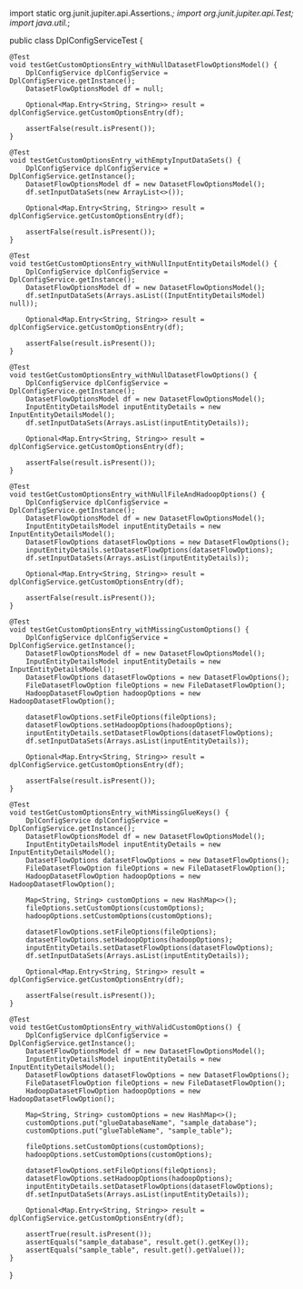 import static org.junit.jupiter.api.Assertions.*;
import org.junit.jupiter.api.Test;
import java.util.*;

public class DplConfigServiceTest {

    @Test
    void testGetCustomOptionsEntry_withNullDatasetFlowOptionsModel() {
        DplConfigService dplConfigService = DplConfigService.getInstance();
        DatasetFlowOptionsModel df = null;

        Optional<Map.Entry<String, String>> result = dplConfigService.getCustomOptionsEntry(df);

        assertFalse(result.isPresent());
    }

    @Test
    void testGetCustomOptionsEntry_withEmptyInputDataSets() {
        DplConfigService dplConfigService = DplConfigService.getInstance();
        DatasetFlowOptionsModel df = new DatasetFlowOptionsModel();
        df.setInputDataSets(new ArrayList<>());

        Optional<Map.Entry<String, String>> result = dplConfigService.getCustomOptionsEntry(df);

        assertFalse(result.isPresent());
    }

    @Test
    void testGetCustomOptionsEntry_withNullInputEntityDetailsModel() {
        DplConfigService dplConfigService = DplConfigService.getInstance();
        DatasetFlowOptionsModel df = new DatasetFlowOptionsModel();
        df.setInputDataSets(Arrays.asList((InputEntityDetailsModel) null));

        Optional<Map.Entry<String, String>> result = dplConfigService.getCustomOptionsEntry(df);

        assertFalse(result.isPresent());
    }

    @Test
    void testGetCustomOptionsEntry_withNullDatasetFlowOptions() {
        DplConfigService dplConfigService = DplConfigService.getInstance();
        DatasetFlowOptionsModel df = new DatasetFlowOptionsModel();
        InputEntityDetailsModel inputEntityDetails = new InputEntityDetailsModel();
        df.setInputDataSets(Arrays.asList(inputEntityDetails));

        Optional<Map.Entry<String, String>> result = dplConfigService.getCustomOptionsEntry(df);

        assertFalse(result.isPresent());
    }

    @Test
    void testGetCustomOptionsEntry_withNullFileAndHadoopOptions() {
        DplConfigService dplConfigService = DplConfigService.getInstance();
        DatasetFlowOptionsModel df = new DatasetFlowOptionsModel();
        InputEntityDetailsModel inputEntityDetails = new InputEntityDetailsModel();
        DatasetFlowOptions datasetFlowOptions = new DatasetFlowOptions();
        inputEntityDetails.setDatasetFlowOptions(datasetFlowOptions);
        df.setInputDataSets(Arrays.asList(inputEntityDetails));

        Optional<Map.Entry<String, String>> result = dplConfigService.getCustomOptionsEntry(df);

        assertFalse(result.isPresent());
    }

    @Test
    void testGetCustomOptionsEntry_withMissingCustomOptions() {
        DplConfigService dplConfigService = DplConfigService.getInstance();
        DatasetFlowOptionsModel df = new DatasetFlowOptionsModel();
        InputEntityDetailsModel inputEntityDetails = new InputEntityDetailsModel();
        DatasetFlowOptions datasetFlowOptions = new DatasetFlowOptions();
        FileDatasetFlowOption fileOptions = new FileDatasetFlowOption();
        HadoopDatasetFlowOption hadoopOptions = new HadoopDatasetFlowOption();

        datasetFlowOptions.setFileOptions(fileOptions);
        datasetFlowOptions.setHadoopOptions(hadoopOptions);
        inputEntityDetails.setDatasetFlowOptions(datasetFlowOptions);
        df.setInputDataSets(Arrays.asList(inputEntityDetails));

        Optional<Map.Entry<String, String>> result = dplConfigService.getCustomOptionsEntry(df);

        assertFalse(result.isPresent());
    }

    @Test
    void testGetCustomOptionsEntry_withMissingGlueKeys() {
        DplConfigService dplConfigService = DplConfigService.getInstance();
        DatasetFlowOptionsModel df = new DatasetFlowOptionsModel();
        InputEntityDetailsModel inputEntityDetails = new InputEntityDetailsModel();
        DatasetFlowOptions datasetFlowOptions = new DatasetFlowOptions();
        FileDatasetFlowOption fileOptions = new FileDatasetFlowOption();
        HadoopDatasetFlowOption hadoopOptions = new HadoopDatasetFlowOption();

        Map<String, String> customOptions = new HashMap<>();
        fileOptions.setCustomOptions(customOptions);
        hadoopOptions.setCustomOptions(customOptions);

        datasetFlowOptions.setFileOptions(fileOptions);
        datasetFlowOptions.setHadoopOptions(hadoopOptions);
        inputEntityDetails.setDatasetFlowOptions(datasetFlowOptions);
        df.setInputDataSets(Arrays.asList(inputEntityDetails));

        Optional<Map.Entry<String, String>> result = dplConfigService.getCustomOptionsEntry(df);

        assertFalse(result.isPresent());
    }

    @Test
    void testGetCustomOptionsEntry_withValidCustomOptions() {
        DplConfigService dplConfigService = DplConfigService.getInstance();
        DatasetFlowOptionsModel df = new DatasetFlowOptionsModel();
        InputEntityDetailsModel inputEntityDetails = new InputEntityDetailsModel();
        DatasetFlowOptions datasetFlowOptions = new DatasetFlowOptions();
        FileDatasetFlowOption fileOptions = new FileDatasetFlowOption();
        HadoopDatasetFlowOption hadoopOptions = new HadoopDatasetFlowOption();

        Map<String, String> customOptions = new HashMap<>();
        customOptions.put("glueDatabaseName", "sample_database");
        customOptions.put("glueTableName", "sample_table");

        fileOptions.setCustomOptions(customOptions);
        hadoopOptions.setCustomOptions(customOptions);

        datasetFlowOptions.setFileOptions(fileOptions);
        datasetFlowOptions.setHadoopOptions(hadoopOptions);
        inputEntityDetails.setDatasetFlowOptions(datasetFlowOptions);
        df.setInputDataSets(Arrays.asList(inputEntityDetails));

        Optional<Map.Entry<String, String>> result = dplConfigService.getCustomOptionsEntry(df);

        assertTrue(result.isPresent());
        assertEquals("sample_database", result.get().getKey());
        assertEquals("sample_table", result.get().getValue());
    }
}
